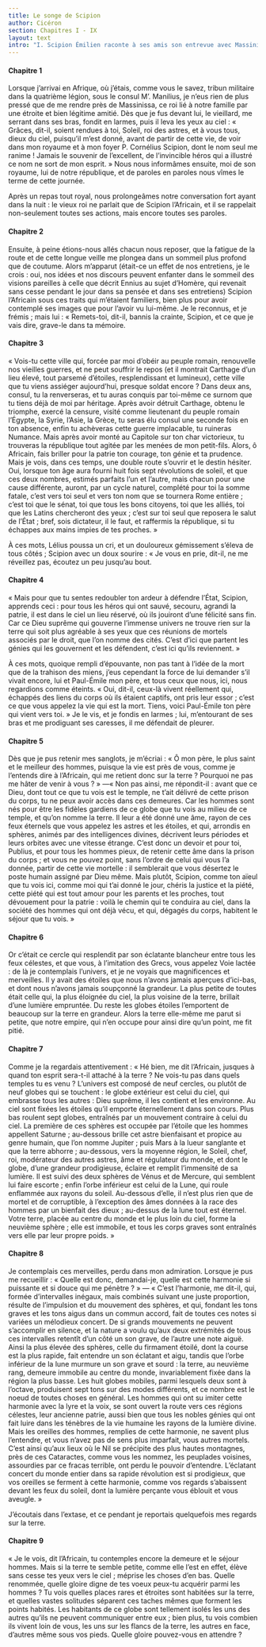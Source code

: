 ```yaml
---
title: Le songe de Scipion
author: Cicéron
section: Chapitres I - IX
layout: text
intro: "I. Scipion Émilien raconte à ses amis son entrevue avec Massinissa. Démonstrations amicales du vieux roi. Toute la conversation roule sur le premier Africain. — II. Scipion prend congé de Massinissa. Il s’endort. Le premier Africain lui apparaît en songe. — III. Il lui prédit sa gloire prochaine, ses triomphes, les complots qui exigeront sa dictature, sa fin tragique. — IV. Les héros récompensés après leur mort. Sur l’immortalité de l’âme. Apparition de Paul-Émile — V. Il explique à Scipion la mission de l’homme sur la terre. Exhortations et encouragements. — VI. La voie lactée. Scipion aperçoit tous les corps célestes. Immensité des étoiles. — VII. L’univers composé de neuf cercles Dénombrement des planètes. — VIII. Harmonies des sphères L’oreille de l’homme ne peut les entendre. — IX. Le premier Africain reprend la parole. Sur le néant de la gloire humaine Les habitants de la terre inconnus les uns aux autres."
---
```


#### Chapitre 1
Lorsque j’arrivai en Afrique, où j’étais, comme vous le savez, tribun militaire dans la quatrième légion, sous le consul M’. Manilius, je n’eus rien de plus pressé que de me rendre près de Massinissa, ce roi lié à notre famille par une étroite et bien légitime amitié. Dès que je fus devant lui, le vieillard, me serrant dans ses bras, fondit en larmes, puis il leva les yeux au ciel : « Grâces, dit-il, soient rendues à toi, Soleil, roi des astres, et à vous tous, dieux du ciel, puisqu’il m’est donné, avant de partir de cette vie, de voir dans mon royaume et à mon foyer P. Cornélius Scipion, dont le nom seul me ranime ! Jamais le souvenir de l’excellent, de l’invincible héros qui a illustré ce nom ne sort de mon esprit. » Nous nous informâmes ensuite, moi de son royaume, lui de notre république, et de paroles en paroles nous vîmes le terme de cette journée.

Après un repas tout royal, nous prolongeâmes notre conversation fort ayant dans la nuit : le vieux roi ne parlait que de Scipion l’Africain, et il se rappelait non-seulement toutes ses actions, mais encore toutes ses paroles.

#### Chapitre 2
Ensuite, à peine étions-nous allés chacun nous reposer, que la fatigue de la route et de cette longue veille me plongea dans un sommeil plus profond que de coutume. Alors m’apparut (était-ce un effet de nos entretiens, je le crois : oui, nos idées et nos discours peuvent enfanter dans le sommeil des visions pareilles à celle que décrit Ennius au sujet d’Homère, qui revenait sans cesse pendant le jour dans sa pensée et dans ses entretiens) Scipion l’Africain sous ces traits qui m’étaient familiers, bien plus pour avoir contemplé ses images que pour l’avoir vu lui-même. Je le reconnus, et je frémis ; mais lui : « Remets-toi, dit-il, bannis la crainte, Scipion, et ce que je vais dire, grave-le dans ta mémoire.

#### Chapitre 3
« Vois-tu cette ville qui, forcée par moi d’obéir au peuple romain, renouvelle nos vieilles guerres, et ne peut souffrir le repos (et il montrait Carthage d’un lieu élevé, tout parsemé d’étoiles, resplendissant et lumineux), cette ville que tu viens assiéger aujourd’hui, presque soldat encore ? Dans deux ans, consul, tu la renverseras, et tu auras conquis par toi-même ce surnom que tu tiens déjà de moi par héritage. Après avoir détruit Carthage, obtenu le triomphe, exercé la censure, visité comme lieutenant du peuple romain l’Égypte, la Syrie, l’Asie, la Grèce, tu seras élu consul une seconde fois en ton absence, enfin tu achèveras cette guerre implacable, tu ruineras Numance. Mais après avoir monté au Capitole sur ton char victorieux, tu trouveras la république tout agitée par les menées de mon petit-fils. Alors, ô Africain, fais briller pour la patrie ton courage, ton génie et ta prudence. Mais je vois, dans ces temps, une double route s’ouvrir et le destin hésiter. Oui, lorsque ton âge aura fourni huit fois sept révolutions de soleil, et que ces deux nombres, estimés parfaits l’un et l’autre, mais chacun pour une cause différente, auront, par un cycle naturel, complété pour toi la somme fatale, c’est vers toi seul et vers ton nom que se tournera Rome entière ; c’est toi que le sénat, toi que tous les bons citoyens, toi que les alliés, toi que les Latins chercheront des yeux ; c’est sur toi seul que reposera le salut de l’État ; bref, sois dictateur, il le faut, et raffermis la république, si tu échappes aux mains impies de tes proches. »

À ces mots, Lélius poussa un cri, et un douloureux gémissement s’éleva de tous côtés ; Scipion avec un doux sourire : « Je vous en prie, dit-il, ne me réveillez pas, écoutez un peu jusqu’au bout.

#### Chapitre 4
« Mais pour que tu sentes redoubler ton ardeur à défendre l’État, Scipion, apprends ceci : pour tous les héros qui ont sauvé, secouru, agrandi la patrie, il est dans le ciel un lieu réservé, où ils jouiront d’une félicité sans fin. Car ce Dieu suprême qui gouverne l’immense univers ne trouve rien sur la terre qui soit plus agréable à ses yeux que ces réunions de mortels associés par le droit, que l’on nomme des cités. C’est d’ici que partent les génies qui les gouvernent et les défendent, c’est ici qu’ils reviennent. » 

À ces mots, quoique rempli d’épouvante, non pas tant à l’idée de la mort que de la trahison des miens, j’eus cependant la force de lui demander s’il vivait encore, lui et Paul-Émile mon père, et tous ceux que nous, ici, nous regardions comme éteints. « Oui, dit-il, ceux-là vivent réellement qui, échappés des liens du corps où ils étaient captifs, ont pris leur essor ; c’est ce que vous appelez la vie qui est la mort. Tiens, voici Paul-Émile ton père qui vient vers toi. » Je le vis, et je fondis en larmes ; lui, m’entourant de ses bras et me prodiguant ses caresses, il me défendait de pleurer.

#### Chapitre 5
Dès que je pus retenir mes sanglots, je m’écriai : « Ô mon père, le plus saint et le meilleur des hommes, puisque la vie est près de vous, comme je l’entends dire à l’Africain, qui me retient donc sur la terre ? Pourquoi ne pas me hâter de venir à vous ? » —« Non pas ainsi, me répondit-il : avant que ce Dieu, dont tout ce que tu vois est le temple, ne t’ait délivré de cette prison du corps, tu ne peux avoir accès dans ces demeures. Car les hommes sont nés pour être les fidèles gardiens de ce globe que tu vois au milieu de ce temple, et qu’on nomme la terre. Il leur a été donné une âme, rayon de ces feux éternels que vous appelez les astres et les étoiles, et qui, arrondis en sphères, animés par des intelligences divines, décrivent leurs périodes et leurs orbites avec une vitesse étrange. C’est donc un devoir et pour toi, Publius, et pour tous les hommes pieux, de retenir cette âme dans la prison du corps ; et vous ne pouvez point, sans l’ordre de celui qui vous l’a donnée, partir de cette vie mortelle : il semblerait que vous désertez le poste humain assigné par Dieu même. Mais plutôt, Scipion, comme ton aïeul que tu vois ici, comme moi qui t’ai donné le jour, chéris la justice et la piété, cette piété qui est tout amour pour les parents et les proches, tout dévouement pour la patrie : voilà le chemin qui te conduira au ciel, dans la société des hommes qui ont déjà vécu, et qui, dégagés du corps, habitent le séjour que tu vois. »

#### Chapitre 6
Or c’était ce cercle qui resplendit par son éclatante blancheur entre tous les feux célestes, et que vous, à l’imitation des Grecs, vous appelez Voie lactée : de là je contemplais l’univers, et je ne voyais que magnificences et merveilles. Il y avait des étoiles que nous n’avons jamais aperçues d’ici-bas, et dont nous n’avons jamais soupçonné la grandeur. La plus petite de toutes était celle qui, la plus éloignée du ciel, la plus voisine de la terre, brillait d’une lumière empruntée. Du reste les globes étoiles l’emportent de beaucoup sur la terre en grandeur. Alors la terre elle-même me parut si petite, que notre empire, qui n’en occupe pour ainsi dire qu’un point, me fit pitié.

#### Chapitre 7
Comme je la regardais attentivement : « Hé bien, me dit l’Africain, jusques à quand ton esprit sera-t-il attaché à la terre ? Ne vois-tu pas dans quels temples tu es venu ? L’univers est composé de neuf cercles, ou plutôt de neuf globes qui se touchent : le globe extérieur est celui du ciel, qui embrasse tous les autres : Dieu suprême, il les contient et les environne. Au ciel sont fixées les étoiles qu’il emporte éternellement dans son cours. Plus bas roulent sept globes, entraînés par un mouvement contraire à celui du ciel. La première de ces sphères est occupée par l’étoile que les hommes appellent Saturne ; au-dessous brille cet astre bienfaisant et propice au genre humain, que l’on nomme Jupiter ; puis Mars à la lueur sanglante et que la terre abhorre ; au-dessous, vers la moyenne région, le Soleil, chef, roi, modérateur des autres astres, âme et régulateur du monde, et dont le globe, d’une grandeur prodigieuse, éclaire et remplit l’immensité de sa lumière. Il est suivi des deux sphères de Vénus et de Mercure, qui semblent lui faire escorte ; enfin l’orbe inférieur est celui de la Lune, qui roule enflammée aux rayons du soleil. Au-dessous d’elle, il n’est plus rien que de mortel et de corruptible, à l’exception des âmes données à la race des hommes par un bienfait des dieux ; au-dessus de la lune tout est éternel. Votre terre, placée au centre du monde et le plus loin du ciel, forme la neuvième sphère ; elle est immobile, et tous les corps graves sont entraînés vers elle par leur propre poids. »

#### Chapitre 8
Je contemplais ces merveilles, perdu dans mon admiration. Lorsque je pus me recueillir : « Quelle est donc, demandai-je, quelle est cette harmonie si puissante et si douce qui me pénètre ? » — « C’est l’harmonie, me dit-il, qui, formée d’intervalles inégaux, mais combinés suivant une juste proportion, résulte de l’impulsion et du mouvement des sphères, et qui, fondant les tons graves et les tons aigus dans un commun accord, fait de toutes ces notes si variées un mélodieux concert. De si grands mouvements ne peuvent s’accomplir en silence, et la nature a voulu qu’aux deux extrémités de tous ces intervalles retentît d’un côté un son grave, de l’autre une note aiguë. Ainsi la plus élevée des sphères, celle du firmament étoilé, dont la course est la plus rapide, fait entendre un son éclatant et aigu, tandis que l’orbe inférieur de la lune murmure un son grave et sourd : la terre, au neuvième rang, demeure immobile au centre du monde, invariablement fixée dans la région la plus basse.  Les huit globes mobiles, parmi lesquels deux sont à l’octave, produisent sept tons sur des modes différents, et ce nombre est le noeud de toutes choses en général. Les hommes qui ont su imiter cette harmonie avec la lyre et la voix, se sont ouvert la route vers ces régions célestes, leur ancienne patrie, aussi bien que tous les nobles génies qui ont fait luire dans les ténèbres de la vie humaine les rayons de la lumière divine. Mais les oreilles des hommes, remplies de cette harmonie, ne savent plus l’entendre, et vous n’avez pas de sens plus imparfait, vous autres mortels. C’est ainsi qu’aux lieux où le Nil se précipite des plus hautes montagnes, près de ces Cataractes, comme vous les nommez, les peuplades voisines, assourdies par ce fracas terrible, ont perdu le pouvoir d’entendre. L’éclatant concert du monde entier dans sa rapide révolution est si prodigieux, que vos oreilles se ferment à cette harmonie, comme vos regards s’abaissent devant les feux du soleil, dont la lumière perçante vous éblouit et vous aveugle. » 

J’écoutais dans l’extase, et ce pendant je reportais quelquefois mes regards sur la terre.

#### Chapitre 9
« Je le vois, dit l’Africain, tu contemples encore la demeure et le séjour hommes. Mais si la terre te semble petite, comme elle l’est en effet, élève sans cesse tes yeux vers le ciel ; méprise les choses d’en bas. Quelle renommée, quelle gloire digne de tes voeux peux-tu acquérir parmi les hommes ? Tu vois quelles places rares et étroites sont habitées sur la terre, et quelles vastes solitudes séparent ces taches mêmes que forment les points habités. Les habitants de ce globe sont tellement isolés les uns des autres qu’ils ne peuvent communiquer entre eux ; bien plus, tu vois combien ils vivent loin de vous, les uns sur les flancs de la terre, les autres en face, d’autres même sous vos pieds. Quelle gloire pouvez-vous en attendre ?
